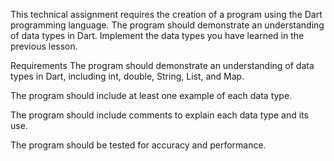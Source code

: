 This technical assignment requires the creation of a program using the Dart programming language. The program should demonstrate an understanding of data types in Dart. Implement the data types you have learned in the previous lesson.

Requirements
The program should demonstrate an understanding of data types in Dart, including int, double, String, List, and Map.

The program should include at least one example of each data type.

The program should include comments to explain each data type and its use.

The program should be tested for accuracy and performance.
